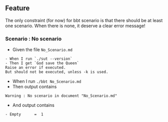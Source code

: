 ## Feature

The only constraint (for now) for bbt scenario is that there should be at least one scenario.
When there is none, it deserve a clear error message!

### Scenario : No scenario
- Given the file `No_Scenario.md`
~~~
- When I run `./sut --version`
- Then I get `God save the Queen`
Raise an error if executed.
But should not be executed, unless -k is used.
~~~

- When I run `./bbt No_Scenario.md`
- Then output contains 
~~~
Warning : No scenario in document "No_Scenario.md"
~~~
- And output contains 
~~~
- Empty      =  1
~~~
